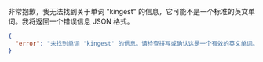 非常抱歉，我无法找到关于单词 "kingest" 的信息，它可能不是一个标准的英文单词。我将返回一个错误信息 JSON 格式。

```json
{
  "error": "未找到单词 'kingest' 的信息。请检查拼写或确认这是一个有效的英文单词。"
}
```
 